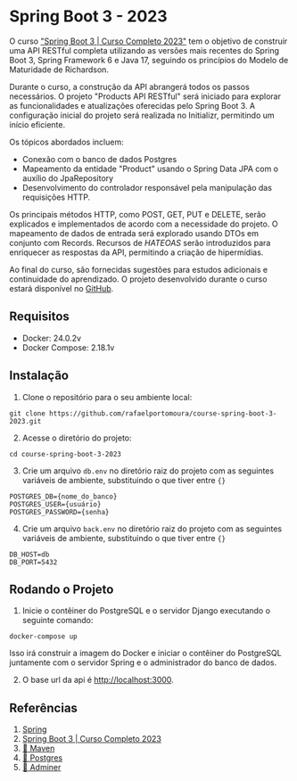 # Spring Boot 3 - 2023

O curso ["Spring Boot 3 | Curso Completo 2023"](https://www.youtube.com/watch?v=wlYvA2b1BWI&t=4918s&ab_channel=MichelliBrito) tem o objetivo de construir uma API RESTful completa utilizando as versões mais recentes do Spring Boot 3, Spring Framework 6 e Java 17, seguindo os princípios do Modelo de Maturidade de Richardson. 

Durante o curso, a construção da API abrangerá todos os passos necessários. O projeto "Products API RESTful" será iniciado para explorar as funcionalidades e atualizações oferecidas pelo Spring Boot 3. A configuração inicial do projeto será realizada no Initializr, permitindo um início eficiente. 

Os tópicos abordados incluem:
- Conexão com o banco de dados Postgres
- Mapeamento da entidade "Product" usando o Spring Data JPA com o auxílio do JpaRepository
- Desenvolvimento do controlador responsável pela manipulação das requisições HTTP. 

Os principais métodos HTTP, como POST, GET, PUT e DELETE, serão explicados e implementados de acordo com a necessidade do projeto. O mapeamento de dados de entrada será explorado usando DTOs em conjunto com Records. Recursos de _HATEOAS_ serão introduzidos para enriquecer as respostas da API, permitindo a criação de hipermídias. 

Ao final do curso, são fornecidas sugestões para estudos adicionais e continuidade do aprendizado. O projeto desenvolvido durante o curso estará disponível no [GitHub](https://github.com/MichelliBrito/spring-boot-3-curso-completo-2023). 

## Requisitos

- Docker: 24.0.2v
- Docker Compose: 2.18.1v

## Instalação

1. Clone o repositório para o seu ambiente local:

```shell
git clone https://github.com/rafaelportomoura/course-spring-boot-3-2023.git
```

2. Acesse o diretório do projeto:

```shell
cd course-spring-boot-3-2023
```

3. Crie um arquivo `db.env` no diretório raiz do projeto com as seguintes variáveis de ambiente, substituindo o que tiver entre `{}`

```.env
POSTGRES_DB={nome_do_banco}
POSTGRES_USER={usuário}
POSTGRES_PASSWORD={senha}
```

4. Crie um arquivo `back.env` no diretório raiz do projeto com as seguintes variáveis de ambiente, substituindo o que tiver entre `{}`

```.env
DB_HOST=db
DB_PORT=5432
```

## Rodando o Projeto

1. Inicie o contêiner do PostgreSQL e o servidor Django executando o seguinte comando:

```shell
docker-compose up
```

Isso irá construir a imagem do Docker e iniciar o contêiner do PostgreSQL juntamente com o servidor Spring e o administrador do banco de dados.

2. O base url da api é [http://localhost:3000](http://localhost:3000).


## Referências

1. [Spring](https://spring.io/)
2. [Spring Boot 3 | Curso Completo 2023](https://www.youtube.com/watch?v=wlYvA2b1BWI&t=4918s&ab_channel=MichelliBrito)
3. [🐋 Maven](https://hub.docker.com/_/maven)
4. [🐋 Postgres](https://hub.docker.com/_/postgres)
5. [🐋 Adminer](https://hub.docker.com/_/adminer)
